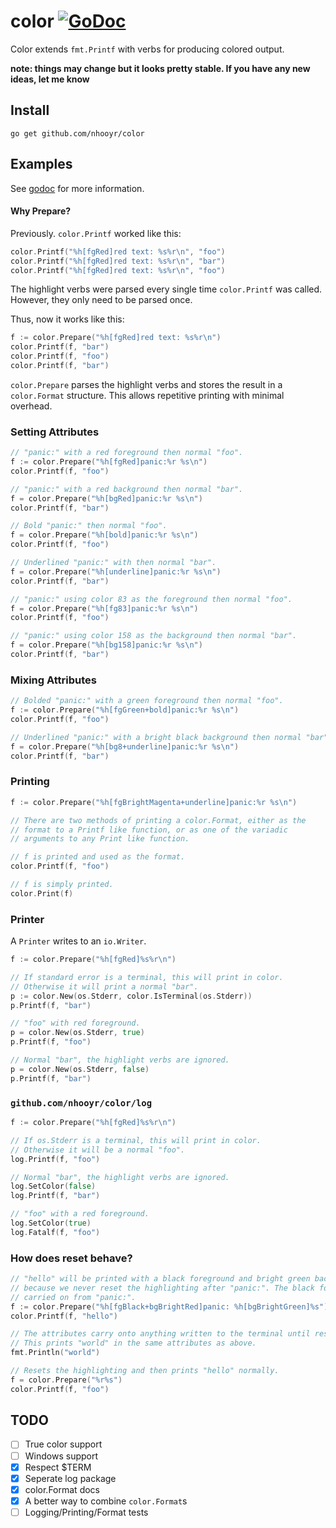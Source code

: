 # color [![GoDoc](https://godoc.org/github.com/nhooyr/color?status.svg)](https://godoc.org/github.com/nhooyr/color)

Color extends `fmt.Printf` with verbs for producing colored output.

__note: things may change but it looks pretty stable. If you have any new ideas, let me know__

## Install
```
go get github.com/nhooyr/color
```

## Examples
See [godoc](https://godoc.org/github.com/nhooyr/color) for more information.

####  Why Prepare?
Previously. `color.Printf` worked like this:

```go
color.Printf("%h[fgRed]red text: %s%r\n", "foo")
color.Printf("%h[fgRed]red text: %s%r\n", "bar")
color.Printf("%h[fgRed]red text: %s%r\n", "foo")
```

The highlight verbs were parsed every single time `color.Printf` was called. However, they only need to be parsed once.

Thus, now it works like this:

```go
f := color.Prepare("%h[fgRed]red text: %s%r\n")
color.Printf(f, "bar")
color.Printf(f, "foo")
color.Printf(f, "bar")
```

`color.Prepare` parses the highlight verbs and stores the result in a `color.Format` structure. This allows repetitive printing with minimal overhead.

### Setting Attributes
```go
// "panic:" with a red foreground then normal "foo".
f := color.Prepare("%h[fgRed]panic:%r %s\n")
color.Printf(f, "foo")

// "panic:" with a red background then normal "bar".
f = color.Prepare("%h[bgRed]panic:%r %s\n")
color.Printf(f, "bar")

// Bold "panic:" then normal "foo".
f = color.Prepare("%h[bold]panic:%r %s\n")
color.Printf(f, "foo")

// Underlined "panic:" with then normal "bar".
f = color.Prepare("%h[underline]panic:%r %s\n")
color.Printf(f, "bar")

// "panic:" using color 83 as the foreground then normal "foo".
f = color.Prepare("%h[fg83]panic:%r %s\n")
color.Printf(f, "foo")

// "panic:" using color 158 as the background then normal "bar".
f = color.Prepare("%h[bg158]panic:%r %s\n")
color.Printf(f, "bar")
```

### Mixing Attributes
```go
// Bolded "panic:" with a green foreground then normal "foo".
f := color.Prepare("%h[fgGreen+bold]panic:%r %s\n")
color.Printf(f, "foo")

// Underlined "panic:" with a bright black background then normal "bar".
f = color.Prepare("%h[bg8+underline]panic:%r %s\n")
color.Printf(f, "bar")
```

### Printing
```go
f := color.Prepare("%h[fgBrightMagenta+underline]panic:%r %s\n")

// There are two methods of printing a color.Format, either as the
// format to a Printf like function, or as one of the variadic
// arguments to any Print like function.

// f is printed and used as the format.
color.Printf(f, "foo")

// f is simply printed.
color.Print(f)
```

### Printer
A `Printer` writes to an `io.Writer`.

```go
f := color.Prepare("%h[fgRed]%s%r\n")

// If standard error is a terminal, this will print in color.
// Otherwise it will print a normal "bar".
p := color.New(os.Stderr, color.IsTerminal(os.Stderr))
p.Printf(f, "bar")

// "foo" with red foreground.
p = color.New(os.Stderr, true)
p.Printf(f, "foo")

// Normal "bar", the highlight verbs are ignored.
p = color.New(os.Stderr, false)
p.Printf(f, "bar")
```

### `github.com/nhooyr/color/log`
```go
f := color.Prepare("%h[fgRed]%s%r\n")

// If os.Stderr is a terminal, this will print in color.
// Otherwise it will be a normal "foo".
log.Printf(f, "foo")

// Normal "bar", the highlight verbs are ignored.
log.SetColor(false)
log.Printf(f, "bar")

// "foo" with a red foreground.
log.SetColor(true)
log.Fatalf(f, "foo")
```

### How does reset behave?
```go
// "hello" will be printed with a black foreground and bright green background
// because we never reset the highlighting after "panic:". The black foreground is
// carried on from "panic:".
f := color.Prepare("%h[fgBlack+bgBrightRed]panic: %h[bgBrightGreen]%s")
color.Printf(f, "hello")

// The attributes carry onto anything written to the terminal until reset.
// This prints "world" in the same attributes as above.
fmt.Println("world")

// Resets the highlighting and then prints "hello" normally.
f = color.Prepare("%r%s")
color.Printf(f, "foo")
```

## TODO
- [ ] True color support
- [ ] Windows support
- [x] Respect $TERM
- [x] Seperate log package
- [x] color.Format docs
- [x] A better way to combine `color.Format`s
- [ ] Logging/Printing/Format tests

